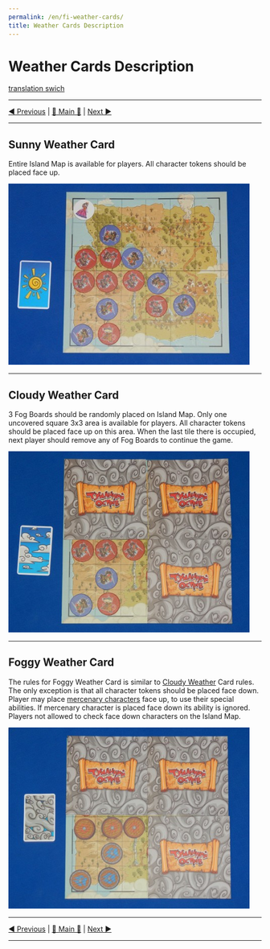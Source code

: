 ```yaml
---
permalink: /en/fi-weather-cards/
title: Weather Cards Description
---
```


# Weather Cards Description

[translation swich](.)

***

[◄ Previous](MercenaryCharactersDescription.md) | [🚪 Main 🚪](IndexPage.md) | [Next ►](GamePlay.md)

***

## Sunny Weather Card

Entire Island Map is available for players. All character tokens should be placed face up.

![sunny]

***

## Cloudy Weather Card

3 Fog Boards should be randomly placed on Island Map. Only one uncovered square 3x3 area is available for players. All character tokens should be placed face up on this area. When the last tile there is occupied, next player should remove any of Fog Boards to continue the game.

![cloudy]

***

## Foggy Weather Card

The rules for Foggy Weather Card is similar to [Cloudy Weather](#cloudy-weather-card) Card rules. The only exception is that all character tokens should be placed face down. Player may place [mercenary characters](MercenaryCharactersDescription.md) face up, to use their special abilities. If mercenary character is placed face down its ability is ignored. Players not allowed to check face down characters on the Island Map.

![foggy]

***

[◄ Previous](MercenaryCharactersDescription.md) | [🚪 Main 🚪](IndexPage.md) | [Next ►](GamePlay.md)

***

<!--Image links ref-->

[sunny]: ../../resources/img/wth3.jpg
[cloudy]: ../../resources/img/wth2.jpg
[foggy]: ../../resources/img/wth1.jpg
